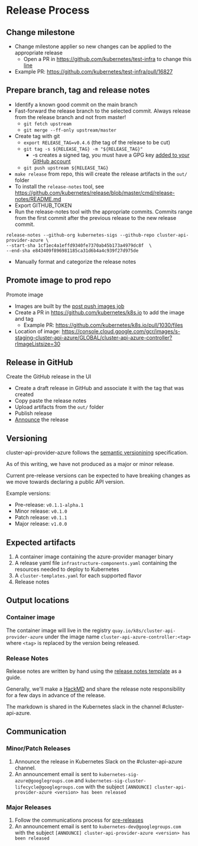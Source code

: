 # Release Process

## Change milestone 	
 - Change milestone applier so new changes can be applied to the appropriate release 
      - Open a PR in https://github.com/kubernetes/test-infra to change this [line](https://github.com/kubernetes/test-infra/blob/25db54eb9d52e08c16b3601726d8f154f8741025/config/prow/plugins.yaml#L344)
- Example PR: https://github.com/kubernetes/test-infra/pull/16827

## Prepare branch, tag and release notes
 - Identify a known good commit on the main branch
 - Fast-forward the release branch to the selected commit. Always release from the release branch and not from master!
   - `git fetch upstream`
   - `git merge --ff-only upstream/master`
 - Create tag with git 
   - `export RELEASE_TAG=v0.4.6` (the tag of the release to be cut)
   - `git tag -s ${RELEASE_TAG} -m "${RELEASE_TAG}"`
	 - -s creates a signed tag, you must have a GPG key [added to your GitHub account](https://docs.github.com/en/enterprise/2.16/user/github/authenticating-to-github/generating-a-new-gpg-key)
   - `git push upstream ${RELEASE_TAG}`
 - `make release` from repo, this will create the release artifacts in the `out/` folder 
 - To install the `release-notes` tool, see https://github.com/kubernetes/release/blob/master/cmd/release-notes/README.md
 - Export GITHUB_TOKEN
 - Run the release-notes tool with the appropriate commits. Commits range from the first commit after the previous release to the new release commit.
  ```
  release-notes --github-org kubernetes-sigs --github-repo cluster-api-provider-azure \                
  --start-sha 1cf1ec4a1effd9340fe7370ab45b173a4979dc8f  \
  --end-sha e843409f896981185ca31d6b4a4c939f27d975de 
  ```
 - Manually format and categorize the release notes

## Promote image to prod repo	
 Promote image
 - Images are built by the [post push images job](https://testgrid.k8s.io/sig-cluster-lifecycle-cluster-api-provider-azure#post-cluster-api-provider-azure-push-images)
 - Create a PR in https://github.com/kubernetes/k8s.io to add the image and tag
   - Example PR: https://github.com/kubernetes/k8s.io/pull/1030/files
 - Location of image: https://console.cloud.google.com/gcr/images/s-staging-cluster-api-azure/GLOBAL/cluster-api-azure-controller?rImageListsize=30

## Release in GitHub	
 Create the GitHub release in the UI
 - Create a draft release in GitHub and associate it with the tag that was created
 - Copy paste the release notes
 - Upload artifacts from the `out/` folder
 - Publish release
 - [Announce][release-announcement] the release

## Versioning

cluster-api-provider-azure follows the [semantic versionining][semver] specification.

As of this writing, we have not produced as a major or minor release. 

Current pre-release versions can be expected to have breaking changes as we move towards declaring a public API version.

Example versions:
- Pre-release: `v0.1.1-alpha.1`
- Minor release: `v0.1.0`
- Patch release: `v0.1.1`
- Major release: `v1.0.0`

## Expected artifacts

1. A container image containing the azure-provider manager binary
2. A release yaml file `infrastructure-components.yaml` containing the resources needed to deploy to Kubernetes
3. A `cluster-templates.yaml` for each supported flavor
4. Release notes

## Output locations

### Container image

The container image will live in the registry `quay.io/k8s/cluster-api-provider-azure`
under the image name `cluster-api-azure-controller:<tag>` where `<tag>` is
replaced by the version being released.

### Release Notes

Release notes are written by hand using the [release notes template][template] as a guide.

Generally, we'll make a [HackMD](https://hackmd.io/) and share the release note
 responsibility for a few days in advance of the release.

The markdown is shared in the Kubernetes slack in the channel #cluster-api-azure.

## Communication

### Minor/Patch Releases

1. Announce the release in Kubernetes Slack on the #cluster-api-azure channel.
2. An announcement email is sent to `kubernetes-sig-azure@googlegroups.com` and `kubernetes-sig-cluster-lifecycle@googlegroups.com` with the subject `[ANNOUNCE] cluster-api-provider-azure <version> has been released`

### Major Releases

1. Follow the communications process for [pre-releases](#pre-releases)
2. An announcement email is sent to `kubernetes-dev@googlegroups.com` with the subject `[ANNOUNCE] cluster-api-provider-azure <version> has been released`


[release-announcement]: #communication
[semver]: https://semver.org/#semantic-versioning-200
[support-policy]: /README.md#support-policy
[template]: /docs/release-notes-template.md
[versioning]: #versioning
